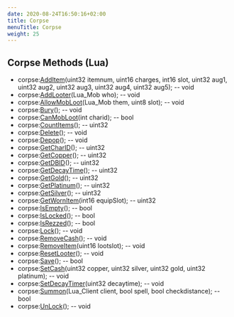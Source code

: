 ```yaml
---
date: 2020-08-24T16:50:16+02:00
title: Corpse
menuTitle: Corpse
weight: 25
---
```


## Corpse Methods (Lua)
- corpse:[AddItem](additem)(uint32 itemnum, uint16 charges, int16 slot, uint32 aug1, uint32 aug2, uint32 aug3, uint32 aug4, uint32 aug5); -- void
- corpse:[AddLooter](addlooter)(Lua_Mob who); -- void
- corpse:[AllowMobLoot](allowmobloot)(Lua_Mob them, uint8 slot); -- void
- corpse:[Bury](bury)(); -- void
- corpse:[CanMobLoot](canmobloot)(int charid); -- bool
- corpse:[CountItems](countitems)(); -- uint32
- corpse:[Delete](delete)(); -- void
- corpse:[Depop](depop)(); -- void
- corpse:[GetCharID](getcharid)(); -- uint32
- corpse:[GetCopper](getcopper)(); -- uint32
- corpse:[GetDBID](getdbid)(); -- uint32
- corpse:[GetDecayTime](getdecaytime)(); -- uint32
- corpse:[GetGold](getgold)(); -- uint32
- corpse:[GetPlatinum](getplatinum)(); -- uint32
- corpse:[GetSilver](getsilver)(); -- uint32
- corpse:[GetWornItem](getwornitem)(int16 equipSlot); -- uint32
- corpse:[IsEmpty](isempty)(); -- bool
- corpse:[IsLocked](islocked)(); -- bool
- corpse:[IsRezzed](isrezzed)(); -- bool
- corpse:[Lock](lock)(); -- void
- corpse:[RemoveCash](removecash)(); -- void
- corpse:[RemoveItem](removeitem)(uint16 lootslot); -- void
- corpse:[ResetLooter](resetlooter)(); -- void
- corpse:[Save](save)(); -- bool
- corpse:[SetCash](setcash)(uint32 copper, uint32 silver, uint32 gold, uint32 platinum); -- void
- corpse:[SetDecayTimer](setdecaytimer)(uint32 decaytime); -- void
- corpse:[Summon](summon)(Lua_Client client, bool spell, bool checkdistance); -- bool
- corpse:[UnLock](unlock)(); -- void